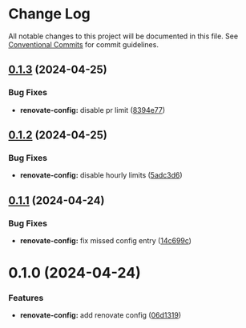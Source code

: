 # Change Log

All notable changes to this project will be documented in this file.
See [Conventional Commits](https://conventionalcommits.org) for commit guidelines.

## [0.1.3](https://github.com/rambler-digital-solutions/rambler-configs/compare/@rambler-tech/renovate-config@0.1.2...@rambler-tech/renovate-config@0.1.3) (2024-04-25)

### Bug Fixes

- **renovate-config:** disable pr limit ([8394e77](https://github.com/rambler-digital-solutions/rambler-configs/commit/8394e776976208f4e4506532810952eb1fb326fe))

## [0.1.2](https://github.com/rambler-digital-solutions/rambler-configs/compare/@rambler-tech/renovate-config@0.1.1...@rambler-tech/renovate-config@0.1.2) (2024-04-25)

### Bug Fixes

- **renovate-config:** disable hourly limits ([5adc3d6](https://github.com/rambler-digital-solutions/rambler-configs/commit/5adc3d69e208322a919329a3a62be6470ad99306))

## [0.1.1](https://github.com/rambler-digital-solutions/rambler-configs/compare/@rambler-tech/renovate-config@0.1.0...@rambler-tech/renovate-config@0.1.1) (2024-04-24)

### Bug Fixes

- **renovate-config:** fix missed config entry ([14c699c](https://github.com/rambler-digital-solutions/rambler-configs/commit/14c699cea8d54cecd2384c07fdc1c1b3f052f78f))

# 0.1.0 (2024-04-24)

### Features

- **renovate-config:** add renovate config ([06d1319](https://github.com/rambler-digital-solutions/rambler-configs/commit/06d13196fe08b17b737973a98ed52451ee48b239))

